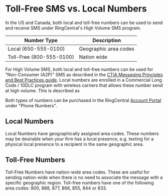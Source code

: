 # Toll-Free SMS vs. Local Numbers

In the US and Canada, both local and toll-free numbers can be used to send and receive SMS under RingCentral's High Volume SMS program.

| Number Type | Description |
|-|-|
| Local (650-555-0100) | Geographic area codes |
| Toll-Free (800-555-0100) | Nation wide |

For High Volume SMS, both local and toll-free numbers can be used for "Non-Consumer (A2P)" SMS as described in the [CTIA Messaging Principles and Best Practices guide](https://www.ctia.org/the-wireless-industry/industry-commitments/messaging-interoperability-sms-mms). Local numbers are enrolled in a Commercial Long Code / 10DLC program with wireless carriers that allows these number send at high volume. This is described as 

Both types of numbers can be purchased in the RingCentral [Account Portal](https://service.ringcentral.com) under "Phone Numbers".

## Local Numbers

Local Numbers have geographically assigned area codes. These numbers may be desirable when your firm has a local presence, e.g. texting for a physical local presence to a recipient in the same geographic area.

## Toll-Free Numbers

Toll-Free Numbers have nation-wide area codes. These are useful for sending nation-wide when there is no need to associate the message with a specific geographic region. Toll-free numbers have one of the following area codes: 800, 888, 877, 866, 855, 844 or 833.
